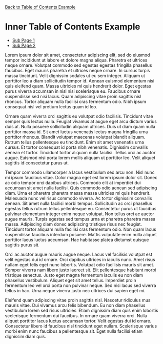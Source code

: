 [Back to Table of Contents Example](vscode://redhat.vscode-didact?extension=bfitzpat.didact-ext/tableofcontents/root-toc.didact.md)

# Inner Table of Contents Example

* [Sub Page 1](vscode://redhat.vscode-didact?extension=bfitzpat.didact-ext/tableofcontents/subpage1.didact.md)
* [Sub Page 2](vscode://redhat.vscode-didact?extension=bfitzpat.didact-ext/tableofcontents/subpage2.didact.md)

Lorem ipsum dolor sit amet, consectetur adipiscing elit, sed do eiusmod tempor incididunt ut labore et dolore magna aliqua. Pharetra et ultrices neque ornare. Volutpat commodo sed egestas egestas fringilla phasellus faucibus. Eget mauris pharetra et ultrices neque ornare. In cursus turpis massa tincidunt. Velit dignissim sodales ut eu sem integer. Aliquam ut porttitor leo a diam sollicitudin tempor id. Aenean euismod elementum nisi quis eleifend quam. Massa ultricies mi quis hendrerit dolor. Eget egestas purus viverra accumsan in nisl nisi scelerisque eu. Faucibus ornare suspendisse sed nisi lacus. Quam adipiscing vitae proin sagittis nisl rhoncus. Tortor aliquam nulla facilisi cras fermentum odio. Nibh ipsum consequat nisl vel pretium lectus quam id leo.

Ornare quam viverra orci sagittis eu volutpat odio facilisis. Tincidunt vitae semper quis lectus nulla. Feugiat vivamus at augue eget arcu dictum varius duis at. Nulla posuere sollicitudin aliquam ultrices. Duis ut diam quam nulla porttitor massa id. Sit amet luctus venenatis lectus magna fringilla urna porttitor rhoncus. Blandit volutpat maecenas volutpat blandit aliquam. Rutrum tellus pellentesque eu tincidunt. Enim sit amet venenatis urna cursus. Et tortor consequat id porta nibh venenatis. Dignissim convallis aenean et tortor. Tincidunt tortor aliquam nulla facilisi. Tellus orci ac auctor augue. Euismod nisi porta lorem mollis aliquam ut porttitor leo. Velit aliquet sagittis id consectetur purus ut.

Tempor commodo ullamcorper a lacus vestibulum sed arcu non. Nisl nunc mi ipsum faucibus vitae. Dolor magna eget est lorem ipsum dolor sit. Donec ac odio tempor orci dapibus ultrices. Commodo elit at imperdiet dui accumsan sit amet nulla facilisi. Quis commodo odio aenean sed adipiscing diam. Urna et pharetra pharetra massa massa ultricies mi quis hendrerit. Malesuada nunc vel risus commodo viverra. Ac tortor dignissim convallis aenean. Sit amet nulla facilisi morbi tempus. Sollicitudin ac orci phasellus egestas tellus rutrum tellus pellentesque eu. Consectetur purus ut faucibus pulvinar elementum integer enim neque volutpat. Non tellus orci ac auctor augue mauris. Turpis egestas sed tempus urna et pharetra pharetra massa massa. Adipiscing diam donec adipiscing tristique risus nec feugiat. Tincidunt tortor aliquam nulla facilisi cras fermentum odio. Non quam lacus suspendisse faucibus interdum posuere. Mattis vulputate enim nulla aliquet porttitor lacus luctus accumsan. Hac habitasse platea dictumst quisque sagittis purus sit.

Orci ac auctor augue mauris augue neque. Lacus vel facilisis volutpat est velit egestas dui id ornare. Orci dapibus ultrices in iaculis nunc. Amet risus nullam eget felis eget nunc lobortis. Volutpat odio facilisis mauris sit amet. Semper viverra nam libero justo laoreet sit. Elit pellentesque habitant morbi tristique senectus. Justo eget magna fermentum iaculis eu non diam phasellus vestibulum. Aliquet eget sit amet tellus. Imperdiet proin fermentum leo vel orci porta non pulvinar neque. Sed nisi lacus sed viverra tellus in hac. Urna neque viverra justo nec ultrices dui sapien eget mi.

Eleifend quam adipiscing vitae proin sagittis nisl. Nascetur ridiculus mus mauris vitae. Dui vivamus arcu felis bibendum. Eu non diam phasellus vestibulum lorem sed risus ultricies. Etiam dignissim diam quis enim lobortis scelerisque fermentum dui faucibus. In ornare quam viverra orci. Nulla aliquet porttitor lacus luctus accumsan tortor. Velit egestas dui id ornare. Consectetur libero id faucibus nisl tincidunt eget nullam. Scelerisque varius morbi enim nunc faucibus a pellentesque sit. Eget nulla facilisi etiam dignissim diam quis.